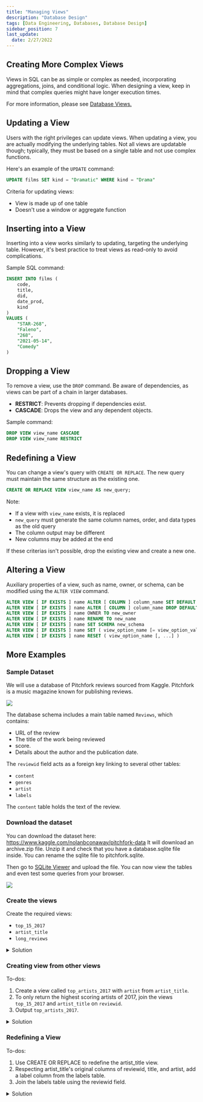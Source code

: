 ```yaml
---
title: "Managing Views"
description: "Database Design"
tags: [Data Engineering, Databases, Database Design]
sidebar_position: 7
last_update:
  date: 2/27/2022
---
```



## Creating More Complex Views

Views in SQL can be as simple or complex as needed, incorporating aggregations, joins, and conditional logic. When designing a view, keep in mind that complex queries might have longer execution times.

For more information, please see [Database Views.](./006-Database-Views.md)




## Updating a View

Users with the right privileges can update views. When updating a view, you are actually modifying the underlying tables. Not all views are updatable though; typically, they must be based on a single table and not use complex functions.

Here's an example of the `UPDATE` command:

```sql
UPDATE films SET kind = "Dramatic" WHERE kind = "Drama"
```

Criteria for updating views:

- View is made up of one table 
- Doesn't use a window or aggregate function


## Inserting into a View    

Inserting into a view works similarly to updating, targeting the underlying table. However, it's best practice to treat views as read-only to avoid complications.

Sample SQL command:

```sql
INSERT INTO films (
    code,
    title,
    did,
    date_prod,
    kind 
)
VALUES (
    "STAR-268",
    "Faleno",
    "268",
    "2021-05-14",
    "Comedy"
) 
```

## Dropping a View

To remove a view, use the `DROP` command. Be aware of dependencies, as views can be part of a chain in larger databases.

  - **RESTRICT**: Prevents dropping if dependencies exist.
  - **CASCADE**: Drops the view and any dependent objects.

Sample command:

```sql
DROP VIEW view_name CASCADE
DROP VIEW view_name RESTRICT
```

## Redefining a View

You can change a view's query with `CREATE OR REPLACE`. The new query must maintain the same structure as the existing one. 
```sql
CREATE OR REPLACE VIEW view_name AS new_query;
```

Note: 

- If a view with `view_name` exists, it is replaced
- `new_query` must generate the same column names, order, and data types as the old query
- The column output may be different
- New columns may be added at the end

If these criterias isn't possible, drop the existing view and create a new one.


## Altering a View

Auxiliary properties of a view, such as name, owner, or schema, can be modified using the `ALTER VIEW` command.

```sql
ALTER VIEW [ IF EXISTS ] name ALTER [ COLUMN ] column_name SET DEFAULT expression
ALTER VIEW [ IF EXISTS ] name ALTER [ COLUMN ] column_name DROP DEFAULT
ALTER VIEW [ IF EXISTS ] name OWNER TO new_owner
ALTER VIEW [ IF EXISTS ] name RENAME TO new_name
ALTER VIEW [ IF EXISTS ] name SET SCHEMA new_schema
ALTER VIEW [ IF EXISTS ] name SET ( view_option_name [= view_option_value] [,...] )
ALTER VIEW [ IF EXISTS ] name RESET ( view_option_name [, ...] )
```


## More Examples 

### Sample Dataset 

We will use a database of Pitchfork reviews sourced from Kaggle. Pitchfork is a music magazine known for publishing reviews. 

<div class='img-center'>

![](/img/docs/database-view-sample-tables-pithfork-from-kaggleeee.png)

</div>

The database schema includes a main table named `Reviews`, which contains:

- URL of the review
- The title of the work being reviewed
- score. 
- Details about the author and the publication date. 

The `reviewid` field acts as a foreign key linking to several other tables: 

- `content` 
- `genres` 
- `artist`  
- `labels`

The `content` table holds the text of the review.

### Download the dataset 

You can download the dataset here: https://www.kaggle.com/nolanbconaway/pitchfork-data
It will download an archive.zip file. Unzip it and check that you have a database.sqlite file inside. You can rename the sqlite file to pitchfork.sqlite. 

Then go to [SQLite Viewer](https://inloop.github.io/sqlite-viewer/) and upload the file.
You can now view the tables and even test some queries from your browser.

<div class='img-center'>

![](/img/docs/sqlite-view-it-online-just-upload-sqlite-file.png)

</div>

### Create the views 

Create the required views:

- `top_15_2017`
- `artist_title`
- `long_reviews`

<details>
    <summary>Solution</summary>

Create the first one:

```sql
CREATE VIEW top_15_2017 AS 
SELECT 
  reviews.reviewid,
  reviews.title,
  reviews.score
FROM reviews
WHERE (reviews.pub_year = 2017)
ORDER BY reviews.score DESC
LIMIT 15;

SELECT * FROM top_15_2017;
```

![](/img/docs/pitchfork-create-view-top_15_2017.png)


Create the second view:

```sql
CREATE VIEW artist_title AS 
SELECT 
  reviews.reviewid,
  reviews.title,
  artists.artist
FROM (
  reviews
  JOIN artists 
  ON ((
    artists.reviewid = reviews.reviewid
    ))
  );
```

Note that if you try to run view this second view using `SELECT`, it may take a long time as there are a lot of records in the table. 

```sql
SELECT * FROM artist_title; 
```

![](/img/docs/pitchfork-create-view-artist_title.png)


Create the `long_reviews` view:

```sql
CREATE VIEW  AS 

SELECT 
  content.reviewid,
  content.content
FROM content
WHERE (length(content.content) > 4000);

SELECT * FROM long_reviews; 
```

![](/img/docs/pitchfork-create-view-long_reviews.png)


</details>


### Creating view from other views

To-dos:

1. Create a view called `top_artists_2017` with `artist` from `artist_title`.
2. To only return the highest scoring artists of 2017, join the views `top_15_2017` and `artist_title` on `reviewid`.
3. Output `top_artists_2017`.

<details>
    <summary>Solution</summary>

```sql
-- Create a view with the top artists in 2017
CREATE VIEW top_artists_2017 AS 

SELECT artist_title.artist
FROM artist_title
INNER JOIN reviewid
ON top_artists_2017.reviewid = artist_title.reviewid;

-- Output the new view
SELECT * FROM top_artists_2017; 
```

![](/img/docs/pitchfork-create-view-top_artists_2017.png)

</details>




### Redefining a View

To-dos:

1. Use CREATE OR REPLACE to redefine the artist_title view.
2. Respecting artist_title's original columns of reviewid, title, and artist, add a label column from the labels table.
3. Join the labels table using the reviewid field.

<details>
    <summary>Solution</summary>

The correct query is:

```sql
CREATE OR REPLACE VIEW artist_title AS

SELECT 
    reviews.reviewid, 
    reviews.title, 
    artists.artist, 
    labels.label
FROM reviews

INNER JOIN artists
ON artists.reviewid = reviews.reviewid

INNER JOIN labels
ON labels.reviewid = reviews.reviewid;

SELECT * FROM artist_title; 
```

![](/img/docs/pitchfork-redefining-view-artist_title.png)

We're able to successfully redefine the `artist_title` using the CREATE OR REPLACE statement. Note that if we want change the column orders, we will need to drop the table and create a new one with the same name.

</details>
